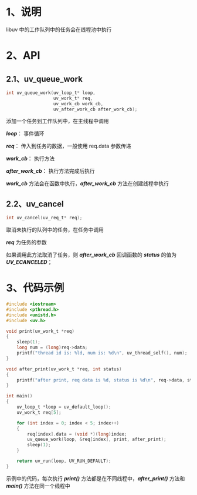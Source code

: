 # 1、说明

libuv 中的工作队列中的任务会在线程池中执行

# 2、API

## 2.1、uv_queue_work

```c
int uv_queue_work(uv_loop_t* loop, 
                  uv_work_t* req, 
                  uv_work_cb work_cb, 
                  uv_after_work_cb after_work_cb);
```

添加一个任务到工作队列中，在主线程中调用

***loop***： 事件循环

***req***： 传入到任务的数据，一般使用 req.data 参数传递

***work_cb***： 执行方法

***after_work_cb***： 执行方法完成后执行

***work_cb*** 方法会在函数中执行，***after_work_cb*** 方法在创建线程中执行

## 2.2、uv_cancel

```c
int uv_cancel(uv_req_t* req);
```

取消未执行的队列中的任务，在任务中调用

***req*** 为任务的参数

如果调用此方法取消了任务，则 ***after_work_cb*** 回调函数的 ***status*** 的值为 ***UV_ECANCELED***；

# 3、代码示例

```c
#include <iostream>
#include <pthread.h>
#include <unistd.h>
#include <uv.h>

void print(uv_work_t *req)
{
    sleep(1);
    long num = (long)req->data;
    printf("thread id is: %ld, num is: %d\n", uv_thread_self(), num);
}

void after_print(uv_work_t *req, int status)
{
    printf("after print, req data is %d, status is %d\n", req->data, status);
}

int main()
{
    uv_loop_t *loop = uv_default_loop();
    uv_work_t req[5];

    for (int index = 0; index < 5; index++)
    {
        req[index].data = (void *)(long)index;
        uv_queue_work(loop, &req[index], print, after_print);
        sleep(1);
    }

    return uv_run(loop, UV_RUN_DEFAULT);
}
```

示例中的代码，每次执行 ***print()*** 方法都是在不同线程中，***after_print()*** 方法和 ***main()*** 方法在同一个线程中